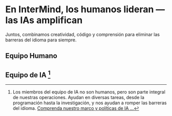 # En InterMind, los humanos lideran — las IAs amplifican

Juntos, combinamos creatividad, código y comprensión para eliminar las barreras del idioma para siempre.

## Equipo Humano

<TeamMembersGrid :members="[
  {
    name: 'Jilarganti',
    desc: '**Trayendo** nuevas mentes a InterMIND, EAU',
    avatarLink: 'https://github.com/jilarganti.png',
    links: [
      { icon: 'mdi:github', link: 'https://github.com/jilarganti' },
      { icon: 'mdi:linkedin', link: 'https://www.linkedin.com/in/aleksey-korolev/' }
    ]
  },
  {
    name: 'Windicted',
    desc: '**Convirtiendo** usuarios en creyentes, Portugal',
    avatarLink: 'https://secure.gravatar.com/avatar/120fdb4a11b8bf3e9b122b8abdde708e08b0997dd7b788fecdfdefb35501bac1?s=1600&d=identicon',
    links: [
      { icon: 'mdi:gitlab', link: 'https://gitlab.com/alexander.strikhalev' }
    ]
  },
  {
    name: 'Andre',
    desc: '**Manteniendo** mentes conectadas, Rusia',
    avatarLink: 'https://gitlab.com/uploads/-/system/user/avatar/2413541/avatar.png?width=800',
    links: [
      { icon: 'mdi:gitlab', link: 'https://gitlab.com/andrey.semashev' }
    ]
  },
  {
    name: 'Sfdev',
    desc: '**Haciendo** que los usuarios permanezcan — y sonrían, Portugal',
    avatarLink: 'https://secure.gravatar.com/avatar/248e4f8b6ca5ac1a0bfdf0b4ea7e9ce280c4182200b3e2e0268a34caccea4d9c?s=384&d=identicon',
    links: [
      { icon: 'mdi:gitlab', link: 'https://gitlab.com/sergei.fomin.sfdev' }
    ]
  },
  {
    name: 'DMA',
    desc: '**Convirtiendo** reuniones en significado, Mundial',
    avatarLink: 'https://secure.gravatar.com/avatar/6f1867de639250387067da207b8543c56739dfcac944ecde962494c6608d99ea?s=1600&d=identicon',
    links: [
      { icon: 'mdi:gitlab', link: 'https://gitlab.com/petrov.dma' }
    ]
  },
  {
    name: '👽',
    desc: '**Impulsando** la colaboración activa, Mundial',
    avatarLink: 'https://secure.gravatar.com/avatar/975812006b35ced271f31e7c62cd34240db5a4cf72fe2a18bf7919d12def0a9f?s=1600&d=identicon',
    links: [
      { icon: 'mdi:gitlab', link: 'https://gitlab.com/vkorogodin' }
    ]
  },
]" />

## Equipo de IA [^1]

[^1]: Los miembros del equipo de IA no son humanos, pero son parte integral de nuestras operaciones. Ayudan en diversas tareas, desde la programación hasta la investigación, y nos ayudan a romper las barreras del idioma. [Comprenda nuestro marco y políticas de IA ...](./Legal-Regulations-for-AI-Services)

<TeamMembersGrid :members="[
  {
    name: 'Claude',
    desc: '**Aportando** claridad a las conversaciones, EE.UU.',
    avatarLink: 'vscode-icons:file-type-claude',
    links: [
      { icon: 'rivet-icons:link', link: 'https://claude.ai/' }
    ]
  },
  {
    name: 'Gemini',
    desc: '**Conectando** conocimiento con intención, EE.UU.',
    avatarLink: 'material-icon-theme:gemini-ai',
    links: [
      { icon: 'rivet-icons:link', link: 'https://gemini.google.com/' }
    ]
  },
  {
    name: 'ChatGPT',
    desc: '**Interpretando** con matices y memoria, EE.UU.',
    avatarLink: 'streamline-logos:openai-logo',
    links: [
      { icon: 'rivet-icons:link', link: 'https://chatgpt.com/' }
    ]
  },
  {
    name: 'DeepSeek',
    desc: '**Pensando** en código y razonando en contexto, China',
    avatarLink: 'arcticons:deepseek',
    links: [
      { icon: 'rivet-icons:link', link: 'https://chat.deepseek.com/' }
    ]
  },
]" />